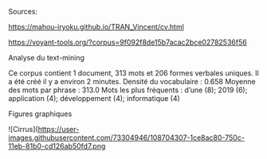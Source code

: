 Sources: 

https://mahou-iryoku.github.io/TRAN_Vincent/cv.html

https://voyant-tools.org/?corpus=9f092f8de15b7acac2bce02782536f56

Analyse du text-mining 

Ce corpus contient 1 document, 313 mots et 206 formes verbales uniques. 
Il a été créé il y a environ 2 minutes.
Densité du vocabulaire : 0.658
Moyenne des mots par phrase : 313.0
Mots les plus fréquents : d’une (8); 2019 (6); application (4); développement (4); informatique (4)

Figures graphiques

![Cirrus](https://user-images.githubusercontent.com/73304946/108704307-1ce8ac80-750c-11eb-81b0-cd126ab50fd7.png

